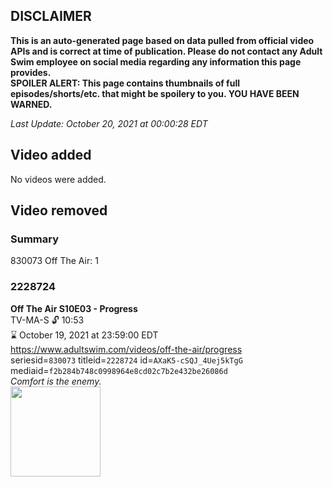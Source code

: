## DISCLAIMER
**This is an auto-generated page based on data pulled from official video APIs and is correct at time of publication. Please do not contact any Adult Swim employee on social media regarding any information this page provides.**  
**SPOILER ALERT: This page contains thumbnails of full episodes/shorts/etc. that might be spoilery to you. YOU HAVE BEEN WARNED.**  

_Last Update: October 20, 2021 at 00:00:28 EDT_
## Video added
No videos were added.  
## Video removed
### Summary
830073 Off The Air: 1  
### 2228724
**Off The Air S10E03 - Progress**  
TV-MA-S 🔓 10:53  
⌛ October 19, 2021 at 23:59:00 EDT  
https://www.adultswim.com/videos/off-the-air/progress  
seriesid=`830073` titleid=`2228724` id=`AXaK5-cSQJ_4Uej5kTgG` mediaid=`f2b284b748c0998964e8cd02c7b2e432be26086d`  
_Comfort is the enemy._  
<a href="https://media.cdn.adultswim.com/uploads/20201222/thumbnails/2_201222943400-OTA_1003_Progress_dup-20201217.jpg"><img src="https://media.cdn.adultswim.com/uploads/20201222/thumbnails/2_201222943400-OTA_1003_Progress_dup-20201217.jpg" height="144px" /></a>
